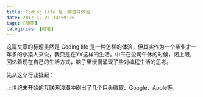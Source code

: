 ```yaml
---
title: Coding Life 是一种这样体验
date: 2017-12-21 14:09:38
tags: [随笔]
categiries: [随笔]
---
```


这篇文章的标题虽然是 Coding life 是一种怎样的体验，但其实作为一个毕业才一年多的小猿人来说，我只是在YY这样的生活。中午在公司午休的时候，闭上眼，回忆着现在自己的生活方式，脑子里慢慢涌现了些对编程生活的思考。

先从这个行业扯起：

上世纪末开始的互联网浪潮冲刷出了几个巨头微软、Google、Apple等，


